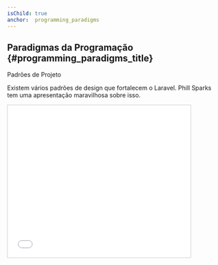 ```yaml
---
isChild: true
anchor:  programming_paradigms
---
```


## Paradigmas da Programação {#programming_paradigms_title}


Padrões de Projeto

Existem vários padrões de design que fortalecem o Laravel. Phill Sparks tem uma apresentação maravilhosa sobre isso.

<iframe src="//www.slideshare.net/slideshow/embed_code/25783148" width="427" height="356" frameborder="0" marginwidth="0" marginheight="0" scrolling="no" style="border:1px solid #CCC; border-width:1px; margin-bottom:5px; max-width: 100%;" allowfullscreen=""> </iframe>